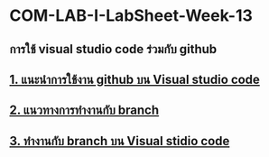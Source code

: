 # COM-LAB-I-LabSheet-Week-13
## การใช้ visual studio code ร่วมกับ github


## [1. แนะนำการใช้งาน github บน Visual studio code](./Introduction.md)

## [2. แนวทางการทำงานกับ branch](./Lab_Sheet_1.md) 

## [3. ทำงานกับ branch บน Visual stidio code](./Lab_Sheet_2.md) 

